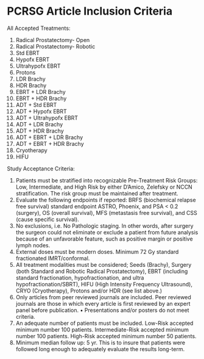 # PCRSG Article Inclusion Criteria

All Accepted Treatments:

1. Radical Prostatectomy- Open
1. Radical Prostatectomy- Robotic
1. Std EBRT
1. Hypofx EBRT
1. Ultrahypofx EBRT
1. Protons
1. LDR Brachy
1. HDR Brachy
1. EBRT + LDR Brachy
1. EBRT + HDR Brachy
1. ADT + Std EBRT
1. ADT + Hypofx EBRT
1. ADT + Ultrahypofx EBRT
1. ADT + LDR Brachy
1. ADT + HDR Brachy
1. ADT + EBRT + LDR Brachy
1. ADT + EBRT + HDR Brachy
1. Cryotherapy
1. HIFU

Study Acceptance Criteria:
1. Patients must be stratified into recognizable Pre-Treatment Risk Groups: Low, Intermediate, and High Risk by
either D’Amico, Zelefsky or NCCN stratification. The risk group must be maintained after treatment.
2. Evaluate the following endpoints if reported: BRFS (biochemical relapse free survival) standard endpoint ASTRO,
Phoenix, and PSA &lt; 0.2 (surgery), OS (overall survival), MFS (metastasis free survival), and CSS (cause specific
survival).
3. No exclusions, i.e. No Pathologic staging. In other words, after surgery the surgeon could not eliminate or
exclude a patient from future analysis because of an unfavorable feature, such as positive margin or positive
lymph nodes.
4. External doses must be modern doses. Minimum 72 Gy standard fractionated IMRT/conformal.
5. All treatment modalities must be considered; Seeds (Brachy), Surgery (both Standard and Robotic Radical
Prostatectomy), EBRT (including standard fractionation, hypofractionation, and ultra hypofractionation/SBRT),
HIFU (High Intensity Frequency Ultrasound), CRYO (Cryotherapy), Protons and/or HDR (see list above.)
6. Only articles from peer reviewed journals are included. Peer reviewed journals are those in which every article is
first reviewed by an expert panel before publication.
• Presentations and/or posters do not meet criteria.
7. An adequate number of patients must be included. Low-Risk accepted minimum number 100 patients.
Intermediate-Risk accepted minimum number 100 patients. High-Risk accepted minimum number 50 patients.
8. Minimum median follow up: 5 yr. This is to insure that patients were followed long enough to adequately
evaluate the results long-term.